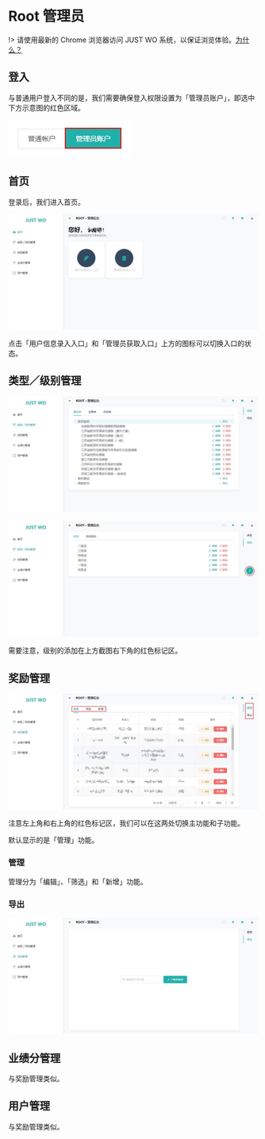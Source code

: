 # Root 管理员

!> 请使用最新的 Chrome 浏览器访问 JUST WO 系统，以保证浏览体验。[为什么？](usage/etc?id=使用最新的浏览器访问)

## 登入

与普通用户登入不同的是，我们需要确保登入权限设置为「管理员账户」，即选中下方示意图的红色区域。

![admin login](images/root_admin/admin-login.jpg)

## 首页

登录后，我们进入首页。

![root admin home](images/root_admin/root-admin-home.jpg)

点击「用户信息录入入口」和「管理员获取入口」上方的图标可以切换入口的状态。

## 类型／级别管理

![root admin type manager](images/root_admin/root-admin-type-manager.jpg)

![root admin type manager 2](images/root_admin/root-admin-type-manager-2.jpg)

需要注意，级别的添加在上方截图右下角的红色标记区。

## 奖励管理

![root admin bonus manager](images/root_admin/root-admin-bonus-manager.jpg)

注意左上角和右上角的红色标记区，我们可以在这两处切换主功能和子功能。

默认显示的是「管理」功能。

### 管理

管理分为「编辑」、「筛选」和「新增」功能。

### 导出

![root admin bonus manager export](images/root_admin/root-admin-bonus-manager-export.jpg)

## 业绩分管理

与奖励管理类似。

## 用户管理

与奖励管理类似。
